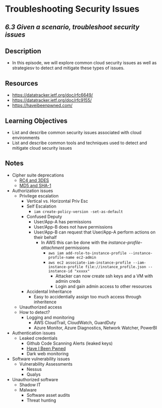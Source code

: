 Troubleshooting Security Issues
=======================================================

*6.3 Given a scenario, troubleshoot security issues*
--------------------------


Description
--------------------------
+ In this episode, we will explore common cloud security issues as well as strategiesv to detect and mitigate these types of issues.


Resources
--------------------------
+ https://datatracker.ietf.org/doc/rfc6649/
+ https://datatracker.ietf.org/doc/rfc9155/
+ https://haveibeenpwned.com/
  

Learning Objectives
--------------------------
+ List and describe common security issues associated with cloud environments
+ List and describe common tools and techniques used to detect and mitigate cloud security issues


Notes
--------------------------
+ Cipher suite deprecations
  - [RC4 and 3DES](https://datatracker.ietf.org/doc/rfc6649/)
  - [MD5 and SHA-1](https://datatracker.ietf.org/doc/rfc9155/)
+ Authorization issues
  - Privilege escalation
    + Vertical vs. Horizontal Priv Esc
    + Self Escalation
      - `iam create-policy-version -set-as-default`
    + Confused Deputy
      - User/App-A has permissions
      - User/App-B does not have permissions
      - User/App-B can request that User/App-A perform actions on their behalf
        + In AWS this can be done with the *instance-profile-attachment* permissions
          - `aws iam add-role-to-instance-profile --instance-profile-name ec2-admin`
          - `aws ec2 associate-iam-instance-profile --iam-instance-profile file://instance_profile.json --instance-id "xxxxx"`
            + Attacker can now create ssh keys and a VM with admin creds
            + Login and gain admin access to other resources
    + Accidental Inheritance
      - Easy to accidentially assign too much access through inheritence
  - Unauthorized access
  - How to detect?
    + Logging and monitoring
      - AWS CloudTrail, CloudWatch, GuardDuty
      - Azure Monitor, Azure Diagnostics, Network Watcher, PowerBI
+ Authentication issues
  - Leaked credentials
    + Github Code Scanning Alerts (leaked keys)
    + [Have I Been Pwned](https://haveibeenpwned.com/)
    + Dark web monitoring
+ Software vulnerability issues
  - Vulnerability Assessments
    + Nessus
    + Qualys
+ Unauthorized software
  - Shadow IT
  - Malware
    + Software asset audits
    + Threat hunting
